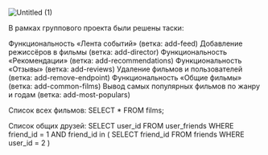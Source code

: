![Untitled (1)](https://user-images.githubusercontent.com/102664845/194965004-691c041f-8b13-43c3-9173-a2bf8421bc5a.png)

В рамках группового проекта были решены таски:

Функциональность «Лента событий» (ветка: add-feed)
Добавление режиссёров в фильмы (ветка: add-director)
Функциональность «Рекомендации» (ветка: add-recommendations)
Функциональность «Отзывы» (ветка: add-reviews)
Удаление фильмов и пользователей (ветка: add-remove-endpoint)
Функциональность «Общие фильмы» (ветка: add-common-films)
Вывод самых популярных фильмов по жанру и годам (ветка: add-most-populars)

Список всех фильмов:
  SELECT * FROM films;
  
Список общих друзей:
  SELECT user_id FROM user_friends
  WHERE friend_id = 1
  AND friend_id in (
    SELECT friend_id FROM friends
    WHERE user_id = 2
  )

